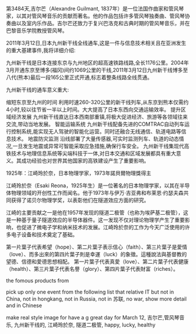 第3484天,吉尔芒（Alexandre Guilmant, 1837年）是一位法国作曲家和管风琴家，以其对管风琴音乐的贡献而著名。他的作品包括许多管风琴独奏曲、管风琴协奏曲以及室内乐作品。吉尔芒还致力于复兴巴洛克和古典时期的管风琴音乐，并在巴黎音乐学院教授管风琴。

2011年3月12日,日本九州新干线全线通车,这是一件与信息技术相关且在亚洲发生的重大基建事件,我将详细介绍:

九州新干线是日本连接东京与九州地区的超高速铁路线路,全长1176公里。2004年3月开通东京至博多(福冈)间约1069公里的干线,2011年3月12日九州新干线博多至八代(熊本)最后一段165公里正式开通,标志着整条线路全线贯通。

九州新干线的通车意义重大:

缩短东京至九州的时间 利用时速260-320公里的新干线列车,从东京到熊本仅需约4小时,较以往节省一半以上时间。大大提高了日本东西向交通运输效率。
提升区域经济发展 九州新干线直达日本西南部重镇,将极大促进经济、旅游等各领域往来交流,带动当地发展。
智能运输系统 九州新干线配备先进的COMTRAC自动列车运行控制系统,能实现无人驾驶的智能化运营。同时还融合无线通信、轨道电路等信息技术。
地震防灾监测 沿线部署了大量传感器,可实时监测列车、轨道的动态情况,一旦发生地震或异常可智能采取应急措施,确保行车安全。
九州新干线集现代高铁技术与地理信息系统等尖端科技于一体,对日本交通和区域发展都具有重大意义。其成功经验也对世界其他国家的高铁建设产生了重要影响。

1925年：江崎玲於奈，日本物理学家，1973年諾貝爾物理獎得主

江崎玲於奈（Esaki Reona，1925年生）是一位著名的日本物理学家，以其在半导体物理领域的开创性工作而闻名。他于1973年与伊万·吉亚弗和布莱恩·约瑟夫森共同获得了诺贝尔物理学奖，以表彰他们在隧道效应方面的研究。

江崎的主要贡献之一是他在1957年发现的隧道二极管（也称为埃萨基二极管），这是一种基于量子隧道效应的半导体器件。这一发现不仅对理论物理学产生了重要影响，也促进了微电子学和纳米技术的发展。江崎玲於奈的工作为今天广泛使用的许多电子设备和技术奠定了基础。


第一片葉子代表希望（hope）、第二片葉子表示信心（faith）、第三片葉子是愛情（love）、而多出來的第四片葉子則是幸運（luck）的象徵。這種說法與基督教的望德、信德和愛德思想相配。
第一片葉子代表真愛（love）、第二片葉子代表健康（health）、第三片葉子代表名譽（glory）、第四片葉子代表財富（riches）。

the fomous products from 


 pick up  only one event  from the following list that relative IT but not in China, not in hongkang, not in Russia, not in 苏联, no war, show more detail and in Chinese

make real style image for have a g great day for March 12, 吉尔芒,管风琴音乐, 九州新干线的, 江崎玲於奈, 隧道二极管, happy, lucky, healthy 

